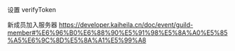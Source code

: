 设置 verifyToken

新成员加入服务器
https://developer.kaiheila.cn/doc/event/guild-member#%E6%96%B0%E6%88%90%E5%91%98%E5%8A%A0%E5%85%A5%E6%9C%8D%E5%8A%A1%E5%99%A8


